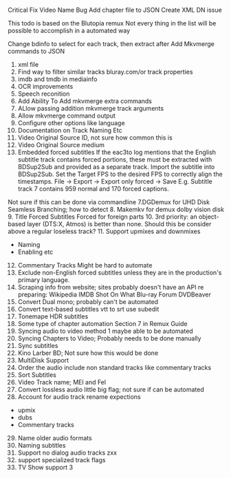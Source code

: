 

Critical 
Fix Video Name Bug
Add chapter file to JSON
Create XML
DN issue











This todo is based on the Blutopia remux
Not every thing in the list will be possible to accomplish in a automated way

Change bdinfo to select for each track, then extract after
Add Mkvmerge commands to JSON
1. xml file
2. Find way to filter similar tracks bluray.com/or track properties
2. imdb and tmdb in mediainfo
3. OCR improvements
3. Speech reconition
3. Add Ability To Add mkvmerge extra commands
3. ALlow passing addition mkvmerge track arguments
4. Allow mkvmerge command output
5. Configure other options like language
6. Documentation on Track Naming Etc
7. Video Original Source ID, not sure how common this is
8. Video Original Source medium
9. Embedded forced subtitles
   If the eac3to log mentions that the English subtitle track contains forced portions, these must be extracted with BDSup2Sub and provided as a separate track.
   Import the subtitle into BDSup2Sub.
   Set the Target FPS to the desired FPS to correctly align the timestamps.
   File → Export → Export only forced → Save
   E.g. Subtitle track 7 contains 959 normal and 170 forced captions.

Not sure if this can be done via commandline
7.DGDemux for UHD Disk Seamless Branching; how to detect 8. Makemkv for demux dolby vision disk 9. Title Forced Subtitles Forced for foreign parts 10. 3rd priority: an object-based layer (DTS:X, Atmos) is better than none. Should this be consider above a regular loseless track? 11. Support upmixes and downmixes

- Naming
- Enabling etc

12. Commentary Tracks
    Might be hard to automate
13. Exclude non-English forced subtitles unless they are in the production's primary language.
14. Scraping info from website; sites probably doesn't have an API
    re preparing:
    Wikipedia
    IMDB
    Shot On What
    Blu-ray Forum
    DVDBeaver
15. Convert Dual mono; probably can't be automated
16. Convert text-based subtitles vtt to srt use subedit
17. Tonemape HDR subtitles
18. Some type of chapter automation Section 7 in Remux Guide
19. Syncing audio to video method 1 maybe able to be automated
20. Syncing Chapters to Video; Probably needs to be done manually
21. Sync subtitles
22. Kino Larber BD; Not sure how this would be done
23. MultiDisk Support
24. Order the audio include non standard tracks like commentary tracks
25. Sort Subtitles
26. Video Track name; MEl and Fel 
27. Convert lossless audio little big flag; not sure if can be automated
28. Account for audio track rename expections
- upmix
- dubs
- Commentary tracks
29. Name older audio formats
30. Naming subtitles
31. Support no dialog audio tracks zxx
32. support specialized track flags
33. TV Show support
3

